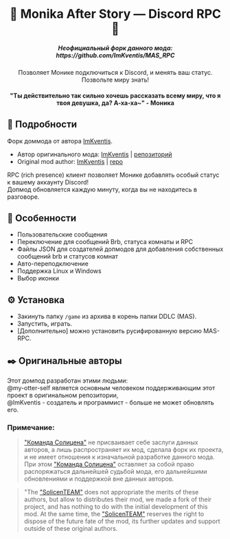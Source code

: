 <div align="center"> 
<h1 align="center"> 💚 Monika After Story — Discord RPC 💚 </h1> 
<h5>Неофициальный форк данного мода: https://github.com/ImKventis/MAS_RPC </h5>
Позволяет Монике подключиться к Discord, и менять ваш статус. Позвольте миру знать!
<h4> "Ты действительно так сильно хочешь рассказать всему миру, что я твоя девушка, да? А-ха-ха~" - Моника </h4>
</div>

## 💚 Подробности
Форк доммода от автора [ImKventis](https://github.com/ImKventis).

* Автор оригинального мода: [ImKventis](https://github.com/ImKventis) | [репозиторий](https://github.com/ImKventis/MAS_RPC) 
* Original mod author: [ImKventis](https://github.com/ImKventis) | [repo](https://github.com/ImKventis/MAS_RPC)


RPC (rich presence) клиент позволяет Монике добавлять особый статус к вашему аккаунту Discord!<br>
Допмод обновляется каждую минуту, когда вы не находитесь в разговоре.

## 🌟 Особенности
* Пользовательские сообщения
* Переключение для сообщений Brb, статуса комнаты и RPC
* Файлы JSON для создателей допмодов для добавления собственных сообщений brb и статусов комнат
* Авто-переподключение
* Поддержка Linux и Windows
* Выбор иконки

## ⚙️ Установка
* Закинуть папку `/game` из архива в корень папки DDLC (MAS).
* Запустить, играть.
* [Дополнительно] можно установить русифированную версию MAS-RPC.

## ✒️ Оригинальные авторы
Этот домпод разработан этими людьми:<br>
@my-otter-self является основным человеком поддерживающим этот проект в оригинальном репозитории,<br>
@ImKventis - создатель и программист - больше не может обновлять его. 

### Примечание:
> ["Команда Солицена"](https://github.com/SolicenTEAM) не присваивает себе заслуги данных авторов, а лишь распространяет их мод, сделала форк их проекта, и не имеет отношения к изначальной разработке данного мода. При этом ["Команда Солицена"](https://github.com/SolicenTEAM) оставляет за собой право распоряжаться дальнейшей судьбой мода, его дальнейшими обновлениями и поддержкой вне данных авторов.

> "The ["SolicenTEAM"](https://github.com/SolicenTEAM) does not appropriate the merits of these authors, but allow to distributes their mod, we made a fork of their project, and has nothing to do with the initial development of this mod. At the same time, the ["SolicenTEAM"](https://github.com/SolicenTEAM) reserves the right to dispose of the future fate of the mod, its further updates and support outside of these original authors.
